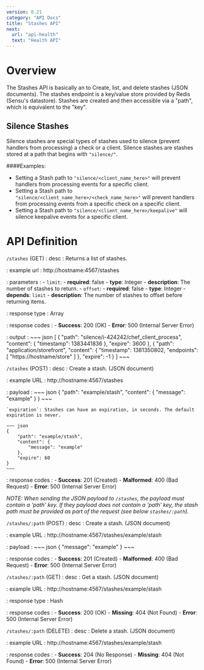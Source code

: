 ```yaml
---
version: 0.21
category: "API Docs"
title: "Stashes API"
next:
  url: "api-health"
  text: "Health API"
---
```


# Overview

The Stashes API is basically an to Create, list, and delete stashes (JSON documents). The stashes endpoint is a key/value store provided by Redis (Sensu's datastore). Stashes are created and then accessible via a "path", which is equivalent to the "key". 


## Silence Stashes

Silence stashes are special types of stashes used to silence (prevent handlers from processing) a check or a client. Silence stashes are stashes stored at a path that begins with `"silence/"`. 

####Examples:

* Setting a Stash path to `"silence/<client_name_here>"` will prevent handlers from processing events for a specific client.
* Setting a Stash path to `"silence/<client_name_here>/<check_name_here>"` will prevent handlers from processing events from a specific check on a specific client. 
* Setting a Stash path to `"silence/<client_name_here>/keepalive"` will silence keepalive events for a specific client. 

# API Definition

`/stashes` (GET)
: desc
  : Returns a list of stashes.

: example url
  : http://hostname:4567/stashes

: parameters
  : - `limit`:
      - **required**: false
      - **type**: Integer
      - **description**: The number of stashes to return.
    - `offset`:
      - **required**: false
      - **type**: Integer
      - **depends**: `limit`
      - **description**: The number of stashes to offset before returning items.

: response type
  : Array

: response codes
  : - **Success**: 200 (OK)
    - **Error**: 500 (Internal Server Error)

: output
  : ~~~ json
    [
        {
            "path": "silence/i-424242/chef_client_process",
            "content": {
                "timestamp": 1383441836
            },
            "expire": 3600
        },
        {
            "path": "application/storefront",
            "content": {
                "timestamp": 1381350802,
                "endpoints": [
                    "https://hostname/store"
                ]
            },
            "expire": -1
        }
    ]
    ~~~

`/stashes` (POST)
: desc
  : Create a stash. (JSON document)

: example URL
  : http://hostname:4567/stashes

: payload
  : ~~~ json
    {
        "path": "example/stash",
        "content": {
            "message": "example"
        }
    }
    ~~~

    `expiration`: Stashes can have an expiration, in seconds. The default expiration is never.

    ~~~ json
    {
        "path": "example/stash",
        "content": {
            "message": "example"
        },
        "expire": 60
    }
    ~~~

: response codes
  : - **Success**: 201 (Created)
    - **Malformed**: 400 (Bad Request)
    - **Error**: 500 (Internal Server Error)

_NOTE: When sending the JSON payload to `/stashes`, the payload must contain a 'path' key. If they payload does not contain a 'path' key, the stash path must be provided as part of the request (see below `stashes/:path`)._

`/stashes/:path` (POST)
: desc
  : Create a stash. (JSON document)

: example URL
  : http://hostname:4567/stashes/example/stash

: payload
  : ~~~ json
    {
        "message": "example"
    }
    ~~~

: response codes
  : - **Success**: 201 (Created)
    - **Malformed**: 400 (Bad Request)
    - **Error**: 500 (Internal Server Error)

`/stashes/:path` (GET)
: desc
  : Get a stash. (JSON document)

: example URL
  : http://hostname:4567/stashes/example/stash

: response type
  : Hash

: response codes
  : - **Success**: 200 (OK)
    - **Missing**: 404 (Not Found)
    - **Error**: 500 (Internal Server Error)

`/stashes/:path` (DELETE)
: desc
  : Delete a stash. (JSON document)

: example URL
  : http://hostname:4567/stashes/example/stash

: response codes
  : - **Success**: 204 (No Response)
    - **Missing**: 404 (Not Found)
    - **Error**: 500 (Internal Server Error)
